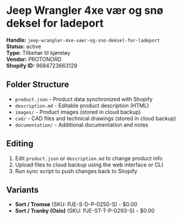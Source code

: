 # Jeep Wrangler 4xe vær og snø deksel for ladeport

**Handle:** `jeep-wrangler-4xe-vaer-og-sno-deksel-for-ladeport`  
**Status:** active  
**Type:** Tilbehør til kjøretøy  
**Vendor:** PROTONORD  
**Shopify ID:** 9684723663129  

## Folder Structure

- `product.json` - Product data synchronized with Shopify
- `description.md` - Editable product description (HTML)
- `images/` - Product images (stored in cloud backup)
- `cad/` - CAD files and technical drawings (stored in cloud backup)
- `documentation/` - Additional documentation and notes

## Editing

1. Edit `product.json` or `description.md` to change product info
2. Upload files to cloud backup using the web interface or CLI
3. Run sync script to push changes back to Shopify

## Variants

- **Sort / Tromsø** (SKU: PJE-S-D-P-0250-S) - $0.00
- **Sort / Tranby (Oslo)** (SKU: PJE-ST-T-P-0293-S) - $0.00
